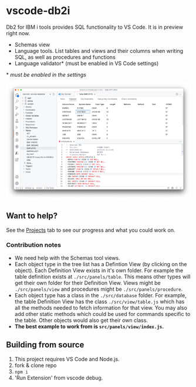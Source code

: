 # vscode-db2i

Db2 for IBM i tools provides SQL functionality to VS Code. It is in preview right now.

* Schemas view
* Language tools. List tables and views and their columns when writing SQL, as well as procedures and functions
* Language validator* (must be enabled in VS Code settings)

\* *must be enabled in the settings*

![](./media/main.png)

## Want to help?

See the [Projects](https://github.com/halcyon-tech/vscode-db2i/projects) tab to see our progress and what you could work on.

### Contribution notes

* We need help with the Schemas tool views.
* Each object type in the tree list has a Defintion View (by clicking on the object). Each Definition View exists in it's own folder. For example the table definition exists at `./src/panels/table`. This means other types will get their own folder for their Definition View. Views might be `./src/panels/view` and procedures might be `./src/panels/procedure`.
* Each object type has a class in the `./src/database` folder. For example, the table Definition View has the class `./src/view/table.js` which has all the methods needed to fetch information for that view. You may also add other static methods which could be used for commands specific to the table. Other objects would also get their own class.
* **The best example to work from is `src/panels/view/index.js`.**

## Building from source

1. This project requires VS Code and Node.js.
2. fork & clone repo
3. `npm i`
4. 'Run Extension' from vscode debug.